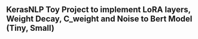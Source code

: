 ## KerasNLP Toy Project to implement LoRA layers, Weight Decay, C_weight and Noise to Bert Model (Tiny, Small)
